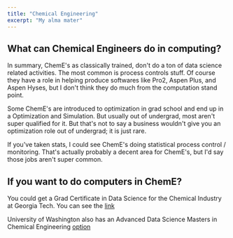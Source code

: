 ```yaml
---
title: "Chemical Engineering"
excerpt: "My alma mater"
---
```


## What can Chemical Engineers do in computing?
In summary, ChemE's as classically trained, don't do a ton of data science related activities. The most common is process controls stuff. Of course they have a role in helping produce softwares like Pro2, Aspen Plus, and Aspen Hyses, but I don't think they do much from the computation stand point.

Some ChemE's are introduced to optimization in grad school and end up in a Optimization and Simulation. But usually out of undergrad, most aren't super qualified for it. But that's not to say a business wouldn't give you an optimization role out of undergrad; it is just rare.

If you've taken stats, I could see ChemE's doing statistical process control / monitoring. That's actually probably a decent area for ChemE's, but I'd say those jobs aren't super common.




## If you want to do computers in ChemE?

You could get a Grad Certificate in Data Science for the Chemical Industry at Georgia Tech. You can see the [link](https://www.chbe.gatech.edu/data-science-certificate)

University of Washington also has an Advanced Data Science Masters in Chemical Engineering [option](https://www.cheme.washington.edu/graduate_students/prosp_grad/program/ADS.html)
